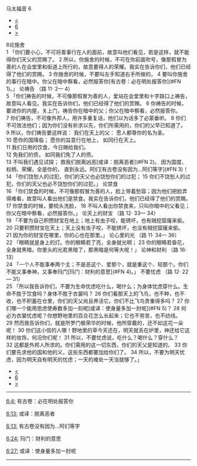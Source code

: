 ﻿





 马太福音 6




* [<](bible/MAT05.md)
* [6](bible/MAT.md)
* [>](bible/MAT07.md)



 
6论施舍  
1 「你们要小心，不可将善事行在人的面前，故意叫他们看见，若是这样，就不能得你们天父的赏赐了。 
2 所以，你施舍的时候，不可在你前面吹号，像那假冒为善的人在会堂里和街道上所行的，故意要得人的荣耀。我实在告诉你们，他们已经得了他们的赏赐。 
3 你施舍的时候，不要叫左手知道右手所做的， 
4 要叫你施舍的事行在暗中。你父在暗中察看，必然报答你[有古卷：必在明处报答你](#FN 1)。」 论祷告 （路 11· 2— 4）  
5 「你们祷告的时候，不可像那假冒为善的人，爱站在会堂里和十字路口上祷告，故意叫人看见。我实在告诉你们，他们已经得了他们的赏赐。 
6 你祷告的时候，要进你的内屋，关上门，祷告你在暗中的父；你父在暗中察看，必然报答你。 
7 你们祷告，不可像外邦人，用许多重复话，他们以为话多了必蒙垂听。 
8 你们不可效法他们；因为你们没有祈求以先，你们所需用的，你们的父早已知道了。 
9 所以，你们祷告要这样说： 我们在天上的父： 愿人都尊你的名为圣。  
10 愿你的国降临； 愿你的旨意行在地上， 如同行在天上。  
11 我们日用的饮食，今日赐给我们。  
12 免我们的债， 如同我们免了人的债。  
13 不叫我们遇见试探； 救我们脱离凶恶[或译：脱离恶者](#FN 2)。 因为国度、权柄、荣耀，全是你的， 直到永远。阿们[有古卷没有因为…阿们等字](#FN 3)！  
14 「你们饶恕人的过犯，你们的天父也必饶恕你们的过犯； 
15 你们不饶恕人的过犯，你们的天父也必不饶恕你们的过犯。」 论禁食  
16 「你们禁食的时候，不可像那假冒为善的人，脸上带着愁容；因为他们把脸弄得难看，故意叫人看出他们是禁食。我实在告诉你们，他们已经得了他们的赏赐。 
17 你禁食的时候，要梳头洗脸， 
18 不叫人看出你禁食来，只叫你暗中的父看见；你父在暗中察看，必然报答你。」 论天上的财宝 （路 12· 33— 34）  
19 「不要为自己积攒财宝在地上；地上有虫子咬，能锈坏，也有贼挖窟窿来偷。 
20 只要积攒财宝在天上；天上没有虫子咬，不能锈坏，也没有贼挖窟窿来偷。 
21 因为你的财宝在哪里，你的心也在那里。」 论心里的光 （路 11· 34— 36）  
22 「眼睛就是身上的灯。你的眼睛若了亮，全身就光明； 
23 你的眼睛若昏花，全身就黑暗。你里头的光若黑暗了，那黑暗是何等大呢！」 论神和财利 （路
16·
13）  
24 「一个人不能事奉两个主；不是恶这个、爱那个，就是重这个、轻那个。你们不能又事奉神，又事奉玛门[玛门：财利的意思](#FN 4)。」 不要忧虑 （路 12· 22— 31）  
25 「所以我告诉你们，不要为生命忧虑吃什么，喝什么；为身体忧虑穿什么。生命不胜于饮食吗？身体不胜于衣裳吗？ 
26 你们看那天上的飞鸟，也不种，也不收，也不积蓄在仓里，你们的天父尚且养活它。你们不比飞鸟贵重得多吗？ 
27 你们哪一个能用思虑使寿数多加一刻呢[或译：使身量多加一肘呢](#FN 5)？ 
28 何必为衣裳忧虑呢？你想野地里的百合花怎么长起来；它也不劳苦，也不纺线。 
29 然而我告诉你们，就是所罗门极荣华的时候，他所穿戴的，还不如这花一朵呢！ 
30 你们这小信的人哪！野地里的草今天还在，明天就丢在炉里，神还给它这样的妆饰，何况你们呢！ 
31 所以，不要忧虑说，吃什么？喝什么？穿什么？ 
32 这都是外邦人所求的。你们需用的这一切东西，你们的天父是知道的。 
33 你们要先求他的国和他的义，这些东西都要加给你们了。 
34 所以，不要为明天忧虑，因为明天自有明天的忧虑；一天的难处一天当就够了。」 
* [<](bible/MAT05.md)
* [6](bible/MAT.md)
* [>](bible/MAT07.md)





---


[6:4:](#V4)
有古卷：必在明处报答你


[6:13:](#V13)
或译：脱离恶者


[6:13:](#V13)
有古卷没有因为…阿们等字


[6:24:](#V24)
玛门：财利的意思


[6:27:](#V27)
或译：使身量多加一肘呢




---









